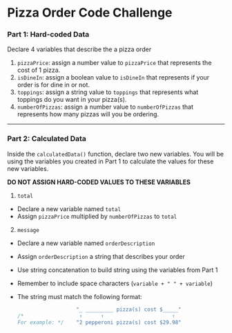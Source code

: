 # Pizza Order Code Challenge
### Part 1: Hard-coded Data

Declare 4 variables that describe the a pizza order 

1. `pizzaPrice`: assign a number value to `pizzaPrice` that represents the cost of 1 pizza.
2. `isDineIn`: assign a boolean value to `isDineIn` that represents if your order is for dine in or not.
3. `toppings`: assign a string value to `toppings` that represents what toppings do you want in your pizza(s).
4. `numberOfPizzas`: assign a number value to `numberOfPizzas` that represents how many pizzas will you be ordering. 

---
### Part 2: Calculated Data
Inside the `calculatedData()` function, declare two new variables.
You will be using the variables you created in Part 1 to calculate the values for these new variables.

**DO NOT ASSIGN HARD-CODED VALUES TO THESE VARIABLES**

1. `total`
  - Declare a new variable named `total`
  - Assign `pizzaPrice` multiplied by `numberOfPizzas` to `total`

2. `message` 
  - Declare a new variable named `orderDescription`
  - Assign `orderDescription` a string that describes your order
  - Use string concatenation to build string using the variables from Part 1
  - Remember to include space characters (` variable + " " + variable `)
  - The string must match the following format: 
  
    ```js
                       "_ _________ pizza(s) cost $_____"
    /*                  ↑      ↑                      ↑
    For example: */    "2 pepperoni pizza(s) cost $29.98"   
    ```
